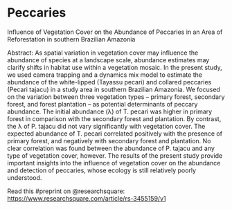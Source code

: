 # Peccaries

Influence of Vegetation Cover on the Abundance of Peccaries in an Area of Reforestation in southern Brazilian Amazonia

Abstract: As spatial variation in vegetation cover may influence the abundance of species at a landscape scale, abundance estimates may clarify shifts in habitat use within a vegetation mosaic. In the present study, we used camera trapping and a dynamics mix model to estimate the abundance of the white-lipped (Tayassu pecari) and collared peccaries (Pecari tajacu) in a study area in southern Brazilian Amazonia. We focused on the variation between three vegetation types – primary forest, secondary forest, and forest plantation – as potential determinants of peccary abundance. The initial abundance (λ) of T. pecari was higher in primary forest in comparison with the secondary forest and plantation. By contrast, the λ of P. tajacu did not vary significantly with vegetation cover. The expected abundance of T. pecari correlated positively with the presence of primary forest, and negatively with secondary forest and plantation. No clear correlation was found between the abundance of P. tajacu and any type of vegetation cover, however. The results of the present study provide important insights into the influence of vegetation cover on the abundance and detection of peccaries, whose ecology is still relatively poorly understood.

Read this #preprint on @researchsquare: https://www.researchsquare.com/article/rs-3455159/v1
